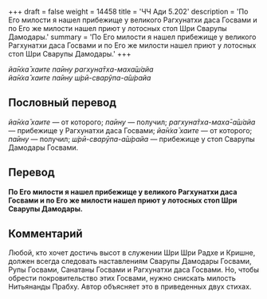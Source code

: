 +++
draft = false
weight = 14458
title = 'ЧЧ Ади 5.202'
description = 'По Его милости я нашел прибежище у великого Рагхунатхи даса Госвами и по Его же милости нашел приют у лотосных стоп Шри Сварупы Дамодары.'
summary = 'По Его милости я нашел прибежище у великого Рагхунатхи даса Госвами и по Его же милости нашел приют у лотосных стоп Шри Сварупы Дамодары.'
+++

_йа̄н̇ха̄ хаите па̄ину рагхуна̄тха-маха̄ш́айа  
йа̄н̇ха̄ хаите па̄ину ш́рӣ-сварӯпа-а̄ш́райа_

## Пословный перевод

_йа̄н̇ха̄_ _хаите_ — от которого; _па̄ину_ — получил; _рагхуна̄тха_\-_маха̄_\-_а̄ш́айа_ — прибежище у Рагхунатхи даса Госвами; _йа̄н̇ха̄_ _хаите_ — от которого; _па̄ину_ — получил; _ш́рӣ_\-_сварӯпа_\-_а̄ш́райа_ — прибежище у стоп Сварупы Дамодары Госвами.

## Перевод

**По Его милости я нашел прибежище у великого Рагхунатхи даса Госвами и по Его же милости нашел приют у лотосных стоп Шри Сварупы Дамодары.**

## Комментарий

Любой, кто хочет достичь высот в служении Шри Шри Радхе и Кришне, должен всегда следовать наставлениям Сварупы Дамодары Госвами, Рупы Госвами, Санатаны Госвами и Рагхунатхи даса Госвами. Но, чтобы обрести покровительство этих Госвами, нужно снискать милость Нитьянанды Прабху. Автор объясняет это в приведенных двух стихах.
